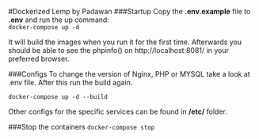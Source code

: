 #Dockerized Lemp by Padawan 
###Startup 
Copy the **.env.example** file to **.env** and run the up command:  
`docker-compose up -d`

It will build the images when you run it for the first time. Afterwards you should be able to see the phpinfo() on
http://localhost:8081/ in your preferred browser.

###Configs 
To change the version of Nginx, PHP or MYSQL take a look at .env file. After this run the build again.  

`docker-compose up -d --build`

Other configs for the specific services can be found in **/etc/** folder.

###Stop the containers 
`docker-compose stop`